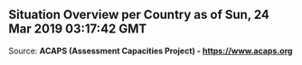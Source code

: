 ## Situation Overview per Country as of Sun, 24 Mar 2019 03:17:42 GMT

Source: **ACAPS (Assessment Capacities Project) - https://www.acaps.org**
